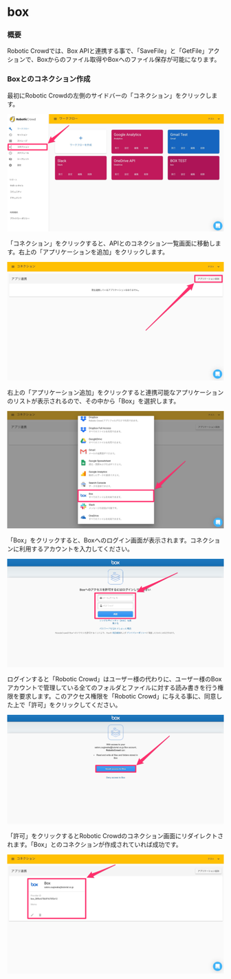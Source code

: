 # box

### 概要

Robotic Crowdでは、Box APIと連携する事で、「SaveFile」と「GetFile」アクションで、Boxからのファイル取得やBoxへのファイル保存が可能になります。

###  Boxとのコネクション作成

最初にRobotic Crowdの左側のサイドバーの「コネクション」をクリックします。

![](../.gitbook/assets/connection_click.png)

「コネクション」をクリックすると、APIとのコネクション一覧画面に移動します。右上の「アプリケーションを追加」をクリックします。

![](../.gitbook/assets/connection_ui.png)

右上の「アプリケーション追加」をクリックすると連携可能なアプリケーションのリストが表示されるので、その中から「Box」を選択します。

![](../.gitbook/assets/connection_list_box.png)

「Box」をクリックすると、Boxへのログイン画面が表示されます。コネクションに利用するアカウントを入力してください。

![](../.gitbook/assets/box_account.png)

ログインすると「Robotic Crowd」はユーザー様の代わりに、ユーザー様のBoxアカウントで管理している全てのフォルダとファイルに対する読み書きを行う権限を要求します。このアクセス権限を「Robotic Crowd」に与える事に、同意した上で「許可」をクリックしてください。

![](../.gitbook/assets/box_integration.png)

「許可」をクリックするとRobotic Crowdのコネクション画面にリダイレクトされます。「Box」とのコネクションが作成されていれば成功です。

![](../.gitbook/assets/set_box.png)